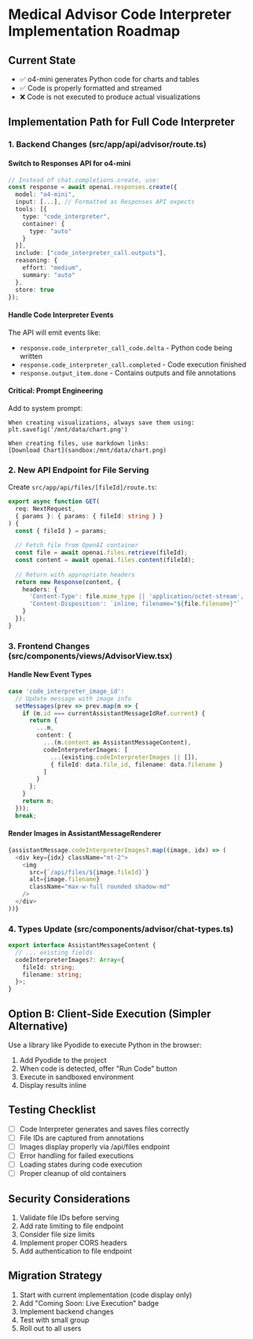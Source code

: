 # Medical Advisor Code Interpreter Implementation Roadmap

## Current State
- ✅ o4-mini generates Python code for charts and tables
- ✅ Code is properly formatted and streamed
- ❌ Code is not executed to produce actual visualizations

## Implementation Path for Full Code Interpreter

### 1. Backend Changes (src/app/api/advisor/route.ts)

#### Switch to Responses API for o4-mini
```typescript
// Instead of chat.completions.create, use:
const response = await openai.responses.create({
  model: "o4-mini",
  input: [...], // Formatted as Responses API expects
  tools: [{
    type: "code_interpreter",
    container: {
      type: "auto"
    }
  }],
  include: ["code_interpreter_call.outputs"],
  reasoning: {
    effort: "medium",
    summary: "auto"
  },
  store: true
});
```

#### Handle Code Interpreter Events
The API will emit events like:
- `response.code_interpreter_call_code.delta` - Python code being written
- `response.code_interpreter_call.completed` - Code execution finished
- `response.output_item.done` - Contains outputs and file annotations

#### Critical: Prompt Engineering
Add to system prompt:
```
When creating visualizations, always save them using:
plt.savefig('/mnt/data/chart.png')

When creating files, use markdown links:
[Download Chart](sandbox:/mnt/data/chart.png)
```

### 2. New API Endpoint for File Serving

Create `src/app/api/files/[fileId]/route.ts`:
```typescript
export async function GET(
  req: NextRequest,
  { params }: { params: { fileId: string } }
) {
  const { fileId } = params;
  
  // Fetch file from OpenAI container
  const file = await openai.files.retrieve(fileId);
  const content = await openai.files.content(fileId);
  
  // Return with appropriate headers
  return new Response(content, {
    headers: {
      'Content-Type': file.mime_type || 'application/octet-stream',
      'Content-Disposition': `inline; filename="${file.filename}"`
    }
  });
}
```

### 3. Frontend Changes (src/components/views/AdvisorView.tsx)

#### Handle New Event Types
```typescript
case 'code_interpreter_image_id':
  // Update message with image info
  setMessages(prev => prev.map(m => {
    if (m.id === currentAssistantMessageIdRef.current) {
      return {
        ...m,
        content: {
          ...(m.content as AssistantMessageContent),
          codeInterpreterImages: [
            ...(existing.codeInterpreterImages || []),
            { fileId: data.file_id, filename: data.filename }
          ]
        }
      };
    }
    return m;
  }));
  break;
```

#### Render Images in AssistantMessageRenderer
```typescript
{assistantMessage.codeInterpreterImages?.map((image, idx) => (
  <div key={idx} className="mt-2">
    <img 
      src={`/api/files/${image.fileId}`}
      alt={image.filename}
      className="max-w-full rounded shadow-md"
    />
  </div>
))}
```

### 4. Types Update (src/components/advisor/chat-types.ts)
```typescript
export interface AssistantMessageContent {
  // ... existing fields
  codeInterpreterImages?: Array<{
    fileId: string;
    filename: string;
  }>;
}
```

## Option B: Client-Side Execution (Simpler Alternative)

Use a library like Pyodide to execute Python in the browser:

1. Add Pyodide to the project
2. When code is detected, offer "Run Code" button
3. Execute in sandboxed environment
4. Display results inline

## Testing Checklist

- [ ] Code Interpreter generates and saves files correctly
- [ ] File IDs are captured from annotations
- [ ] Images display properly via /api/files endpoint
- [ ] Error handling for failed executions
- [ ] Loading states during code execution
- [ ] Proper cleanup of old containers

## Security Considerations

1. Validate file IDs before serving
2. Add rate limiting to file endpoint
3. Consider file size limits
4. Implement proper CORS headers
5. Add authentication to file endpoint

## Migration Strategy

1. Start with current implementation (code display only)
2. Add "Coming Soon: Live Execution" badge
3. Implement backend changes
4. Test with small group
5. Roll out to all users 
